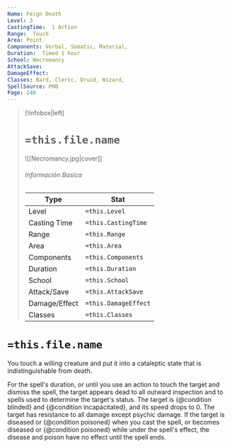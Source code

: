 ```yaml
---
Name: Feign Death
Level: 3
CastingTime:  1 Action 
Range:  Touch
Area: Point
Components: Verbal, Somatic, Material, 
Duration:  Timed 1 hour
School: Necromancy
AttackSave: 
DamageEffect: 
Classes: Bard, Cleric, Druid, Wizard, 
SpellSource: PHB
Page: 240
---
```


>[!infobox|left]
># `=this.file.name`
>![[Necromancy.jpg|cover]]
> ###### Información Basica
> Type |  Stat |
> ---|---|
> Level | `=this.Level` |
> Casting Time | `=this.CastingTime` |
> Range | `=this.Range` |
> Area | `=this.Area` |
> Components | `=this.Components` |
> Duration | `=this.Duration` |
> School | `=this.School` |
> Attack/Save | `=this.AttackSave` |
> Damage/Effect | `=this.DamageEffect` |
> Classes | `=this.Classes` |

# `=this.file.name`
You touch a willing creature and put it into a cataleptic state that is indistinguishable from death.

For the spell&#x27;s duration, or until you use an action to touch the target and dismiss the spell, the target appears dead to all outward inspection and to spells used to determine the target&#x27;s status. The target is {@condition blinded} and {@condition incapacitated}, and its speed drops to 0. The target has resistance to all damage except psychic damage. If the target is diseased or {@condition poisoned} when you cast the spell, or becomes diseased or {@condition poisoned} while under the spell&#x27;s effect, the disease and poison have no effect until the spell ends.



 


 


